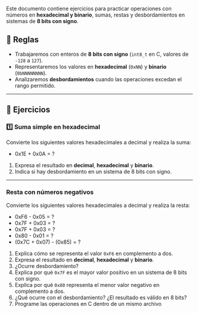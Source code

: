 Este documento contiene ejercicios para practicar operaciones con números en **hexadecimal y binario**, sumas, restas y desbordamientos en sistemas de **8 bits con signo**.

## 📌 Reglas
- Trabajaremos con enteros de **8 bits con signo** (`int8_t` en C, valores de `-128` a `127`).
- Representaremos los valores en **hexadecimal** (`0xNN`) y **binario** (`0bNNNNNNNN`).
- Analizaremos **desbordamientos** cuando las operaciones excedan el rango permitido.

---

## 🚀 Ejercicios

### 1️⃣ Suma simple en hexadecimal
Convierte los siguientes valores hexadecimales a decimal y realiza la suma:
- 0x1E + 0x0A = ?

1. Expresa el resultado en **decimal**, **hexadecimal** y **binario**.
2. Indica si hay desbordamiento en un sistema de 8 bits con signo.

---

###  Resta con números negativos
Convierte los siguientes valores hexadecimales a decimal y realiza la resta:
 - 0xF6 - 0x05 = ?
 - 0x7F + 0x03 = ?
 - 0x7F + 0x03 = ?
 - 0x80 - 0x01 = ?
 - (0x7C + 0x07) - (0x85) = ?

1. Explica cómo se representa el valor `0xF6` en complemento a dos.
2. Expresa el resultado en **decimal**, **hexadecimal** y **binario**.
3. ¿Ocurre desbordamiento?
4. Explica por qué `0x7F` es el mayor valor positivo en un sistema de 8 bits con signo.
5. Explica por qué `0x80` representa el menor valor negativo en complemento a dos.
6. ¿Qué ocurre con el desbordamiento? ¿El resultado es válido en 8 bits?
7. Programe las operaciones en C dentro de un mismo archivo 










